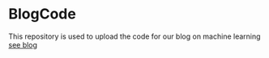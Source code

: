 # BlogCode
This repository is used to upload the code for our blog on machine learning [see blog](https://jmaronas.github.io/index.html)
